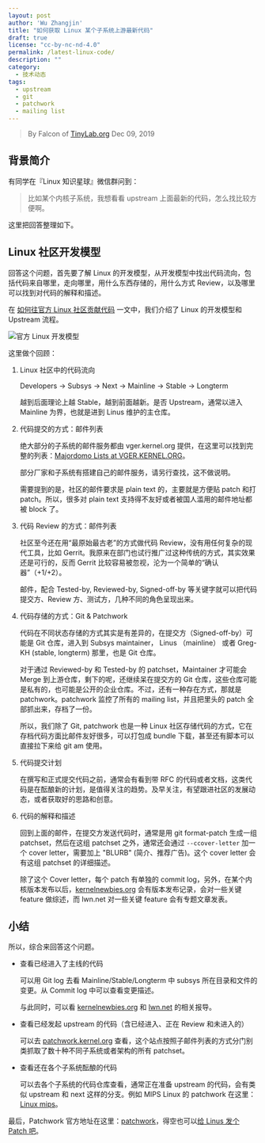 ```yaml
---
layout: post
author: 'Wu Zhangjin'
title: "如何获取 Linux 某个子系统上游最新代码"
draft: true
license: "cc-by-nc-nd-4.0"
permalink: /latest-linux-code/
description: ""
category:
  - 技术动态
tags:
  - upstream
  - git
  - patchwork
  - mailing list
---
```


> By Falcon of [TinyLab.org][1]
> Dec 09, 2019

## 背景简介

有同学在『Linux 知识星球』微信群问到：

> 比如某个内核子系统，我想看看 upstream 上面最新的代码，怎么找比较方便啊。

这里把回答整理如下。

## Linux 社区开发模型

回答这个问题，首先要了解 Linux 的开发模型，从开发模型中找出代码流向，包括代码来自哪里，走向哪里，用什么东西存储的，用什么方式 Review，以及哪里可以找到对代码的解释和描述。

在 [如何往官方 Linux 社区贡献代码](http://tinylab.org/contribute-source-code-to-linux-mainline/) 一文中，我们介绍了 Linux 的开发模型和 Upstream 流程。

![官方 Linux 开发模型](http://tinylab.org/wp-content/uploads/2019/12/latest-linux-code/linux-dev-model.jpg)

这里做个回顾：

1. Linux 社区中的代码流向

    Developers -> Subsys -> Next -> Mainline -> Stable -> Longterm

    越到后面理论上越 Stable，越到前面越新。是否 Upstream，通常以进入 Mainline 为界，也就是进到 Linus 维护的主仓库。

2. 代码提交的方式：邮件列表

    绝大部分的子系统的邮件服务都由 vger.kernel.org 提供，在这里可以找到完整的列表：[Majordomo Lists at VGER.KERNEL.ORG](http://vger.kernel.org/vger-lists.html)。

    部分厂家和子系统有搭建自己的邮件服务，请另行查找，这不做说明。

    需要提到的是，社区的邮件要求是 plain text 的，主要就是方便贴 patch 和打 patch。所以，很多对 plain text 支持得不友好或者被国人滥用的邮件地址都被 block 了。

3. 代码 Review 的方式：邮件列表

    社区至今还在用“最原始最古老”的方式做代码 Review，没有用任何复杂的现代工具，比如 Gerrit。我原来在部门也试行推广过这种传统的方式，其实效果还是可行的，反而 Gerrit 比较容易被忽视，沦为一个简单的“确认器”（+1/+2）。

    邮件，配合 Tested-by, Reviewed-by, Signed-off-by 等关键字就可以把代码提交方、Review 方、测试方，几种不同的角色呈现出来。

4. 代码存储的方式：Git & Patchwork

    代码在不同状态存储的方式其实是有差异的，在提交方（Signed-off-by）可能是 Git 仓库，进入到 Subsys maintainer， Linus （mainline） 或者 Greg-KH (stable, longterm) 那里，也是 Git 仓库。

    对于通过 Reviewed-by 和 Tested-by 的 patchset，Maintainer 才可能会 Merge 到上游仓库，剩下的呢，还继续呆在提交方的 Git 仓库，这些仓库可能是私有的，也可能是公开的企业仓库。不过，还有一种存在方式，那就是 patchwork。patchwork 监控了所有的 mailing list，并且把里头的 patch 全部抓出来，存档了一份。

    所以，我们除了 Git, patchwork 也是一种 Linux 社区存储代码的方式，它在存档代码方面比邮件友好很多，可以打包成 bundle 下载，甚至还有脚本可以直接拉下来给 git am 使用。

5. 代码提交计划

    在撰写和正式提交代码之前，通常会有看到带 RFC 的代码或者文档，这类代码是在酝酿新的计划，是值得关注的趋势。及早关注，有望跟进社区的发展动态，或者获取好的思路和创意。

6. 代码的解释和描述

    回到上面的邮件，在提交方发送代码时，通常是用 git format-patch 生成一组 patchset，然后在这组 patchset 之外，通常还会通过 `--ccover-letter` 加一个 cover letter，需要加上 "BLURB" (简介、推荐广告)。这个 cover letter 会有这组 patchset 的详细描述。

    除了这个 Cover letter，每个 patch 有单独的 commit log，另外，在某个内核版本发布以后，[kernelnewbies.org](https://kernelnewbies.org/) 会有版本发布记录，会对一些关键 feature 做综述，而 lwn.net 对一些关键 feature 会有专题文章发表。

## 小结

所以，综合来回答这个问题。

* 查看已经进入了主线的代码

  可以用 Git log 去看 Mainline/Stable/Longterm 中 subsys 所在目录和文件的变更。从 Commit log 中可以查看变更描述。

  与此同时，可以看 [kernelnewbies.org](https://kernelnewbies.org/) 和 [lwn.net](https://lwn.net/) 的相关报导。

* 查看已经发起 upstream 的代码（含已经进入、正在 Review 和未进入的）

  可以去 [patchwork.kernel.org](https://patchwork.kernel.org/) 查看，这个站点按照子邮件列表的方式分门别类抓取了数十种不同子系统或者架构的所有 patchset。

* 查看还在各个子系统酝酿的代码

  可以去各个子系统的代码仓库查看，通常正在准备 upstream 的代码，会有类似 upstream 和 next 这样的分支。例如 MIPS Linux 的 patchwork 在这里：[Linux mips](https://patchwork.linux-mips.org/project/linux-mips/list/)。

最后，Patchwork 官方地址在这里：[patchwork](http://jk.ozlabs.org/projects/patchwork/)，得空也可以[给 Linus 发个 Patch 吧](http://tinylab.org/upstream-patches-to-linux-mainline/)。

[1]: http://tinylab.org
